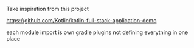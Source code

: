 Take inspiration from this project

https://github.com/Kotlin/kotlin-full-stack-application-demo

each module import is own gradle plugins not defining everything in one place
